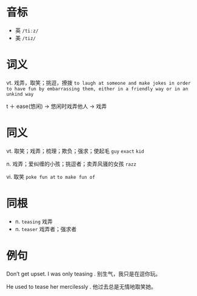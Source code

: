 # 音标

- 英 `/tiːz/`
- 美 `/tiz/`

# 词义

vt. 戏弄，取笑；挑逗，撩拨
`to laugh at someone and make jokes in order to have fun by embarrassing them, either in a friendly way or in an unkind way`



t ＋ ease(悠闲) → 悠闲时戏弄他人 → 戏弄

# 同义

vt. 取笑；戏弄；梳理；欺负；强求；使起毛
`guy` `exact` `kid`

n. 戏弄；爱纠缠的小孩；挑逗者；卖弄风骚的女孩
`razz`

vi. 取笑
`poke fun at` `to make fun of`

# 同根

- n. `teasing` 戏弄
- n. `teaser` 戏弄者；强求者

# 例句

Don’t get upset. I was only teasing .
别生气，我只是在逗你玩。

He used to tease her mercilessly .
他过去总是无情地取笑她。


